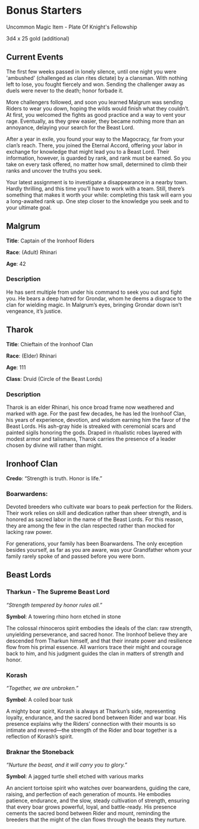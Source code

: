 # Bonus Starters

Uncommon Magic Item - Plate Of Knight's Fellowship

3d4 x 25 gold (additional)

## Current Events

The first few weeks passed in lonely silence, until one night you were 'ambushed' (challenged as clan rites dictate) by a clansman. With nothing left to lose, you fought fiercely and won. Sending the challenger away as duels were never to the death; honor forbade it.

More challengers followed, and soon you learned Malgrum was sending Riders to wear you down, hoping the wilds would finish what they couldn’t. At first, you welcomed the fights as good practice and a way to vent your rage. Eventually, as they grew easier, they became nothing more than an annoyance, delaying your search for the Beast Lord.

After a year in exile, you found your way to the Magocracy, far from your clan’s reach. There, you joined the Eternal Accord, offering your labor in exchange for knowledge that might lead you to a Beast Lord. Their information, however, is guarded by rank, and rank must be earned. So you take on every task offered, no matter how small, determined to climb their ranks and uncover the truths you seek.

Your latest assignment is to investigate a disappearance in a nearby town. Hardly thrilling, and this time you’ll have to work with a team. Still, there’s something that makes it worth your while: completing this task will earn you a long-awaited rank up. One step closer to the knowledge you seek and to your ultimate goal.

## Malgrum 

**Title**: Captain of the Ironhoof Riders

**Race**: (Adult) Rhinari

**Age**: 42

### Description

He has sent multiple from under his command to seek you out and fight you. He bears a deep hatred for Grondar, whom he deems a disgrace to the clan for wielding magic. In Malgrum’s eyes, bringing Grondar down isn’t vengeance, it’s justice.

## Tharok 

**Title**: Chieftain of the Ironhoof Clan

**Race**: (Elder) Rhinari

**Age**: 111

**Class**: Druid (Circle of the Beast Lords)

### Description

Tharok is an elder Rhinari, his once broad frame now weathered and marked with age. For the past few decades, he has led the Ironhoof Clan, his years of experience, devotion, and wisdom earning him the favor of the Beast Lords. His ash-gray hide is streaked with ceremonial scars and painted sigils honoring the gods. Draped in ritualistic robes layered with modest armor and talismans, Tharok carries the presence of a leader chosen by divine will rather than might.

## Ironhoof Clan

**Credo**: “Strength is truth. Honor is life.”

### Boarwardens:

Devoted breeders who cultivate war boars to peak perfection for the Riders. Their work relies on skill and dedication rather than sheer strength, and is honored as sacred labor in the name of the Beast Lords. For this reason, they are among the few in the clan respected rather than mocked for lacking raw power.

For generations, your family has been Boarwardens.  The only exception besides yourself, as far as you are aware, was your Grandfather whom your family rarely spoke of and passed before you were born.

## Beast Lords

### Tharkun - The Supreme Beast Lord

*“Strength tempered by honor rules all.”*

**Symbol**: A towering rhino horn etched in stone

The colossal rhinoceros spirit embodies the ideals of the clan: raw strength, unyielding perseverance, and sacred honor. The Ironhoof believe they are descended from Tharkun himself, and that their innate power and resilience flow from his primal essence. All warriors trace their might and courage back to him, and his judgment guides the clan in matters of strength and honor.

### Korash

*“Together, we are unbroken.”*

**Symbol**: A coiled boar tusk

A mighty boar spirit, Korash is always at Tharkun’s side, representing loyalty, endurance, and the sacred bond between Rider and war boar. His presence explains why the Riders’ connection with their mounts is so intimate and revered—the strength of the Rider and boar together is a reflection of Korash’s spirit.

### Braknar the Stoneback

*“Nurture the beast, and it will carry you to glory.”*

**Symbol**: A jagged turtle shell etched with various marks

An ancient tortoise spirit who watches over boarwardens, guiding the care, raising, and perfection of each generation of mounts. He embodies patience, endurance, and the slow, steady cultivation of strength, ensuring that every boar grows powerful, loyal, and battle-ready. His presence cements the sacred bond between Rider and mount, reminding the breeders that the might of the clan flows through the beasts they nurture.